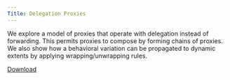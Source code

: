 ```yaml
---
Title: Delegation Proxies
---
```


We explore a model of proxies that operate with delegation instead of forwarding.
This permits proxies to compose by forming chains of proxies.
We also show how a behavioral variation can be propagated to dynamic extents by applying wrapping/unwrapping rules.

[Download](https://www.dropbox.com/sh/q3s7g0nn9d2l5zz/AAB0lVH5de6lRqdGj23xcWKGa?raw=1)
